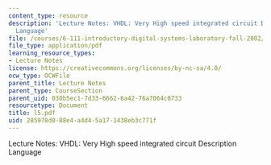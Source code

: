 ```yaml
---
content_type: resource
description: 'Lecture Notes: VHDL: Very High speed integrated circuit Description
  Language'
file: /courses/6-111-introductory-digital-systems-laboratory-fall-2002/285978d088e4a4d45a171438eb3c771f_l5.pdf
file_type: application/pdf
learning_resource_types:
- Lecture Notes
license: https://creativecommons.org/licenses/by-nc-sa/4.0/
ocw_type: OCWFile
parent_title: Lecture Notes
parent_type: CourseSection
parent_uid: 030b5ec1-7d33-6662-6a42-76a7064c0733
resourcetype: Document
title: l5.pdf
uid: 285978d0-88e4-a4d4-5a17-1438eb3c771f
---
```

Lecture Notes: VHDL: Very High speed integrated circuit Description Language